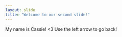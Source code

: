 ```yaml
---
layout: slide
title: "Welcome to our second slide!"
---
```

My name is Cassie! <3
Use the left arrow to go back!
